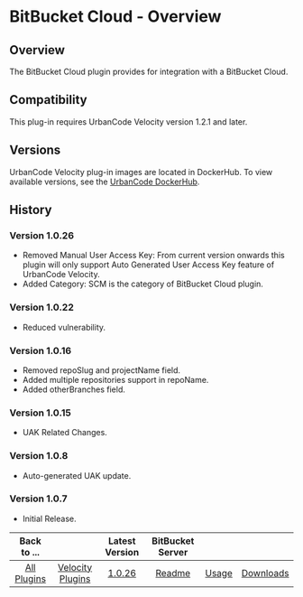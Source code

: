 
# BitBucket Cloud - Overview

## Overview

The BitBucket Cloud plugin provides for integration with a BitBucket Cloud.


## Compatibility

This plug-in requires UrbanCode Velocity version 1.2.1 and later.

## Versions

UrbanCode Velocity plug-in images are located in DockerHub. To view available versions, see the [UrbanCode
DockerHub](https://hub.docker.com/r/urbancode/ucv-ext-bitbucket-cloud/tags).

## History

### Version 1.0.26

* Removed Manual User Access Key: From current version onwards this plugin will only support Auto Generated User Access Key feature of UrbanCode Velocity.
* Added Category: SCM is the category of BitBucket Cloud plugin.

### Version 1.0.22

* Reduced vulnerability.

### Version 1.0.16

* Removed repoSlug and projectName field.
* Added multiple repositories support in repoName.
* Added otherBranches field.
    
### Version 1.0.15

* UAK Related Changes.

### Version 1.0.8

* Auto-generated UAK update.

### Version 1.0.7

* Initial Release.

|Back to ...||Latest Version|BitBucket Server |||
| :---: | :---: | :---: | :---: | :---: | :---: |
|[All Plugins](../../index.md)|[Velocity Plugins](../README.md)|[1.0.26](https://raw.githubusercontent.com/UrbanCode/IBM-UCV-PLUGINS/main/files/ucv-ext-bitbucket-cloud/ucv-ext-bitbucket-cloud:1.0.26.tar.7z.001)|[Readme](README.md)|[Usage](usage.md)|[Downloads](downloads.md)|
